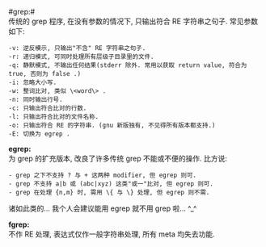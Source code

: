 #grep:#  
传统的 grep 程序, 在没有参数的情况下, 只输出符合 RE 字符串之句子. 常见参数如下:  

    -v: 逆反模示, 只输出"不含" RE 字符串之句子.
    -r: 递归模式, 可同时处理所有层级子目录里的文件.
    -q: 静默模式, 不输出任何结果(stderr 除外. 常用以获取 return value, 符合为 true, 否则为 false .)
    -i: 忽略大小写.
    -w: 整词比对, 类似 \<word\> .
    -n: 同时输出行号.
    -c: 只输出符合比对的行数.
    -l: 只输出符合比对的文件名称.
    -o: 只输出符合 RE 的字符串. (gnu 新版独有, 不见得所有版本都支持.)
    -E: 切换为 egrep .

**egrep:**  
为 grep 的扩充版本, 改良了许多传统 grep 不能或不便的操作. 比方说:

    - grep 之下不支持 ? 与 + 这两种 modifier, 但 egrep 则可.
    - grep 不支持 a|b 或 (abc|xyz) 这类"或一"比对, 但 egrep 则可.
    - grep 在处理 {n,m} 时, 需用 \{ 与 \} 处理, 但 egrep 则不需.
    
诸如此类的... 我个人会建议能用 egrep 就不用 grep 啦... ^_^

**fgrep:**  
不作 RE 处理, 表达式仅作一般字符串处理, 所有 meta 均失去功能.
